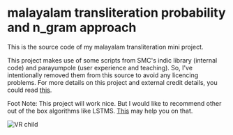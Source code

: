 # malayalam transliteration probability and n_gram approach
This is the source code of my malayalam transliteration mini project.

This project makes use of some scripts from SMC's indic library (internal code) and parayumpole (user experience and teaching). So, I've intentionally removed them from this source to avoid any licencing problems. 
For more details on this project and external credit details, you could read [this](http://freakeinstein.github.io/2016/05/30/Breaking-down-language-transliteration-phonetic-translation-Project-version-1/).

Foot Note: This project will work nice. But I would like to recommend other out of the box algorithms like LSTMS. [This](http://freakeinstein.github.io/2016/10/05/LSTM-Breaking-down-language-transliteration-phonetic-translation-Project/) may help you on that.

![VR child](https://github.com/freakeinstein/malayalam_transliteration_probability_and_n_gram_approach/blob/master/static/img/childlearningic.png?raw=true)
